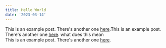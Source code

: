 ```yaml
---
title: Hello World
date: '2023-03-14'
---
```


This is an example post. There's another one [here](/posts/example-post).This is an example post. There's another one [here](/posts/example-post). what does this mean  
This is an example post. There's another one [here](/posts/example-post).
